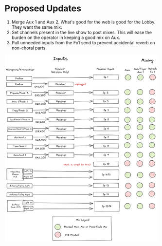 # Proposed Updates

1. Merge Aux 1 and Aux 2.  What's good for the web is good for the Lobby.  They want the same mix.
2. Set channels present in the live show to post mixes.  This will ease the burden on the operator in keeping a good mix on Aux.
3. Pull unneeded inputs from the Fx1 send to prevent accidental reverb on non-choral parts.

![Inputs and Mixing Draft](img/inputs-and-mixing-draft.excalidraw.png)
